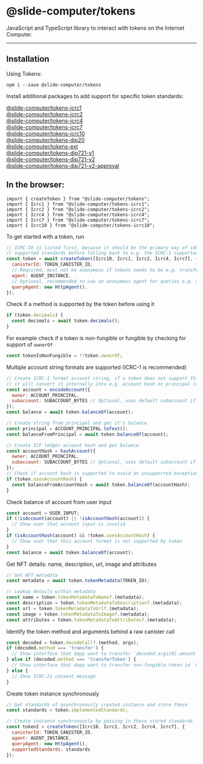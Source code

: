 # @slide-computer/tokens

JavaScript and TypeScript library to interact with tokens on the Internet Computer.

---

## Installation

Using Tokens:

```
npm i --save @slide-computer/tokens
```

Install additional packages to add support for specific token standards:

[@slide-computer/tokens-icrc1](https://www.npmjs.com/package/@slide-computer/tokens-icrc1)  
[@slide-computer/tokens-icrc2](https://www.npmjs.com/package/@slide-computer/tokens-icrc2)  
[@slide-computer/tokens-icrc4](https://www.npmjs.com/package/@slide-computer/tokens-icrc4)  
[@slide-computer/tokens-icrc7](https://www.npmjs.com/package/@slide-computer/tokens-icrc7)  
[@slide-computer/tokens-icrc10](https://www.npmjs.com/package/@slide-computer/tokens-icrc7)  
[@slide-computer/tokens-dip20](https://www.npmjs.com/package/@slide-computer/tokens-dip20)  
[@slide-computer/tokens-ext](https://www.npmjs.com/package/@slide-computer/tokens-ext)  
[@slide-computer/tokens-dip721-v1](https://www.npmjs.com/package/@slide-computer/tokens-dip721-v1)  
[@slide-computer/tokens-dip721-v2](https://www.npmjs.com/package/@slide-computer/tokens-dip721-v2)  
[@slide-computer/tokens-dip721-v2-approval](https://www.npmjs.com/package/@slide-computer/tokens-dip721-v2-approval)  

## In the browser:

```
import { createToken } from "@slide-computer/tokens";
import { Icrc1 } from "@slide-computer/tokens-icrc1";
import { Icrc2 } from "@slide-computer/tokens-icrc2";
import { Icrc4 } from "@slide-computer/tokens-icrc4";
import { Icrc7 } from "@slide-computer/tokens-icrc7";
import { Icrc10 } from "@slide-computer/tokens-icrc10";
```

To get started with a token, run

```js
// ICRC-10 is listed first, because it should be the primary way of identifying
// supported standards before falling back to e.g. the ICRC-1 supported standards.
const token = await createToken([Icrc10, Icrc1, Icrc2, Icrc4, Icrc7], {
  canisterId: TOKEN_CANISTER_ID,
  // Required, must not be anonymous if tokens needs to be e.g. transferred
  agent: AGENT_INSTANCE,
  // Optional, recommended to use an anonymous agent for queries e.g. checking balance
  queryAgent: new HttpAgent(),
});
```

Check if a method is supported by the token before using it

```js
if (token.decimals) {
  const decimals = await token.decimals();
}
```

For example check if a token is non-fungible or fungible by checking for support of `ownerOf`

```js
const tokenIsNonFungible = !!token.ownerOf;
```

Multiple account string formats are supported (ICRC-1 is recommended)

```js
// Create ICRC-1 format account string, if a token does not support this account format
// it will convert it internally into e.g. account hash or principal (default subaccount)
const account = encodeAccount({
  owner: ACCOUNT_PRINCIPAL,
  subaccount: SUBACCOUNT_BYTES // Optional, uses default subaccount if not set
});
const balance = await token.balanceOf(account);

// Create string from principal and get it's balance
const principal = ACCOUNT_PRINCIPAL.toText();
const balanceFromPrincipal = await token.balanceOf(account);

// Create ICP ledger account hash and get balance
const accountHash = hashAccount({
  owner: ACCOUNT_PRINCIPAL,
  subaccount: SUBACCOUNT_BYTES // Optional, uses default subaccount if not set
});
// Check if account hash is supported to avoid an unsupported exception
if (token.usesAccountHash) {
  const balanceFromAccountHash = await token.balanceOf(accountHash);
}
```

Check balance of account from user input

```js
const account = USER_INPUT;
if (!isAccount(account) || !isAccountHash(account)) {
  // Show user that account input is invalid
}
if (isAccountHash(account) && !token.usesAccountHash) {
  // Show user that this account format is not supported by token
}
const balance = await token.balanceOf(account);
```

Get NFT details: name, description, url, image and attributes

```js
// Get NFT metadata
const metadata = await token.tokenMetadata(TOKEN_ID);

// Lookup details within metadata
const name = token.tokenMetadataToName?.(metadata);
const description = token.tokenMetadataToDescription?.(metadata);
const url = token.tokenMetadataToUrl?.(metadata);
const image = token.tokenMetadataToImage?.(metadata);
const attributes = token.tokenMetadataToAttributes?.(metadata);
```

Identify the token method and arguments behind a raw canister call

```js
const decoded = token.decodeCall?.(method, args);
if (decoded.method === 'transfer') {
  // Show interface that dapp want to transfer `decoded.args[0].amount` fungible tokens
} else if (decoded.method === 'transferToken') {
  // Show interface that dapp want to transfer non-fungible token id `decoded.args[0].tokenId`
} else {
  // Show ICRC-21 consent message
}
```

Create token instance synchronously

```js
// Get standards of asynchronously created instance and store these
const standards = token.implementedStandards;

// Create instance synchronously by passing in these stored standards
const token2 = createToken([Icrc10, Icrc1, Icrc2, Icrc4, Icrc7], {
  canisterId: TOKEN_CANISTER_ID,
  agent: AGENT_INSTANCE,
  queryAgent: new HttpAgent(),
  supportedStandards: standards
});
```